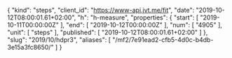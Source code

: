 {
  "kind": "steps",
  "client_id": "https://www-api.jvt.me/fit",
  "date": "2019-10-12T08:00:01.61+02:00",
  "h": "h-measure",
  "properties": {
    "start": [
      "2019-10-11T00:00:00Z"
    ],
    "end": [
      "2019-10-12T00:00:00Z"
    ],
    "num": [
      "4905"
    ],
    "unit": [
      "steps"
    ],
    "published": [
      "2019-10-12T08:00:01.61+02:00"
    ]
  },
  "slug": "2019/10/hdpr3",
  "aliases": [
    "/mf2/7e91ead2-cfb5-4d0c-b4db-3e15a3fc8650/"
  ]
}
